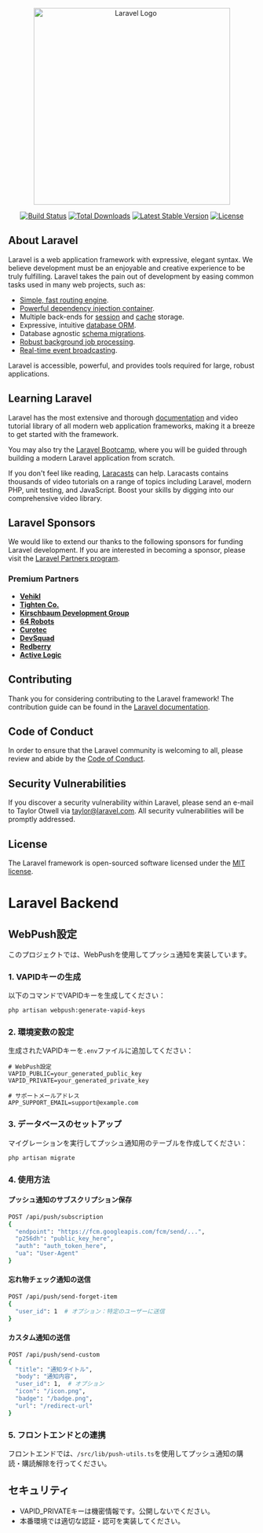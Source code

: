<p align="center"><a href="https://laravel.com" target="_blank"><img src="https://raw.githubusercontent.com/laravel/art/master/logo-lockup/5%20SVG/2%20CMYK/1%20Full%20Color/laravel-logolockup-cmyk-red.svg" width="400" alt="Laravel Logo"></a></p>

<p align="center">
<a href="https://github.com/laravel/framework/actions"><img src="https://github.com/laravel/framework/workflows/tests/badge.svg" alt="Build Status"></a>
<a href="https://packagist.org/packages/laravel/framework"><img src="https://img.shields.io/packagist/dt/laravel/framework" alt="Total Downloads"></a>
<a href="https://packagist.org/packages/laravel/framework"><img src="https://img.shields.io/packagist/v/laravel/framework" alt="Latest Stable Version"></a>
<a href="https://packagist.org/packages/laravel/framework"><img src="https://img.shields.io/packagist/l/laravel/framework" alt="License"></a>
</p>

## About Laravel

Laravel is a web application framework with expressive, elegant syntax. We believe development must be an enjoyable and creative experience to be truly fulfilling. Laravel takes the pain out of development by easing common tasks used in many web projects, such as:

- [Simple, fast routing engine](https://laravel.com/docs/routing).
- [Powerful dependency injection container](https://laravel.com/docs/container).
- Multiple back-ends for [session](https://laravel.com/docs/session) and [cache](https://laravel.com/docs/cache) storage.
- Expressive, intuitive [database ORM](https://laravel.com/docs/eloquent).
- Database agnostic [schema migrations](https://laravel.com/docs/migrations).
- [Robust background job processing](https://laravel.com/docs/queues).
- [Real-time event broadcasting](https://laravel.com/docs/broadcasting).

Laravel is accessible, powerful, and provides tools required for large, robust applications.

## Learning Laravel

Laravel has the most extensive and thorough [documentation](https://laravel.com/docs) and video tutorial library of all modern web application frameworks, making it a breeze to get started with the framework.

You may also try the [Laravel Bootcamp](https://bootcamp.laravel.com), where you will be guided through building a modern Laravel application from scratch.

If you don't feel like reading, [Laracasts](https://laracasts.com) can help. Laracasts contains thousands of video tutorials on a range of topics including Laravel, modern PHP, unit testing, and JavaScript. Boost your skills by digging into our comprehensive video library.

## Laravel Sponsors

We would like to extend our thanks to the following sponsors for funding Laravel development. If you are interested in becoming a sponsor, please visit the [Laravel Partners program](https://partners.laravel.com).

### Premium Partners

- **[Vehikl](https://vehikl.com)**
- **[Tighten Co.](https://tighten.co)**
- **[Kirschbaum Development Group](https://kirschbaumdevelopment.com)**
- **[64 Robots](https://64robots.com)**
- **[Curotec](https://www.curotec.com/services/technologies/laravel)**
- **[DevSquad](https://devsquad.com/hire-laravel-developers)**
- **[Redberry](https://redberry.international/laravel-development)**
- **[Active Logic](https://activelogic.com)**

## Contributing

Thank you for considering contributing to the Laravel framework! The contribution guide can be found in the [Laravel documentation](https://laravel.com/docs/contributions).

## Code of Conduct

In order to ensure that the Laravel community is welcoming to all, please review and abide by the [Code of Conduct](https://laravel.com/docs/contributions#code-of-conduct).

## Security Vulnerabilities

If you discover a security vulnerability within Laravel, please send an e-mail to Taylor Otwell via [taylor@laravel.com](mailto:taylor@laravel.com). All security vulnerabilities will be promptly addressed.

## License

The Laravel framework is open-sourced software licensed under the [MIT license](https://opensource.org/licenses/MIT).

# Laravel Backend

## WebPush設定

このプロジェクトでは、WebPushを使用してプッシュ通知を実装しています。

### 1. VAPIDキーの生成

以下のコマンドでVAPIDキーを生成してください：

```bash
php artisan webpush:generate-vapid-keys
```

### 2. 環境変数の設定

生成されたVAPIDキーを`.env`ファイルに追加してください：

```env
# WebPush設定
VAPID_PUBLIC=your_generated_public_key
VAPID_PRIVATE=your_generated_private_key

# サポートメールアドレス
APP_SUPPORT_EMAIL=support@example.com
```

### 3. データベースのセットアップ

マイグレーションを実行してプッシュ通知用のテーブルを作成してください：

```bash
php artisan migrate
```

### 4. 使用方法

#### プッシュ通知のサブスクリプション保存
```bash
POST /api/push/subscription
{
  "endpoint": "https://fcm.googleapis.com/fcm/send/...",
  "p256dh": "public_key_here",
  "auth": "auth_token_here",
  "ua": "User-Agent"
}
```

#### 忘れ物チェック通知の送信
```bash
POST /api/push/send-forget-item
{
  "user_id": 1  # オプション：特定のユーザーに送信
}
```

#### カスタム通知の送信
```bash
POST /api/push/send-custom
{
  "title": "通知タイトル",
  "body": "通知内容",
  "user_id": 1,  # オプション
  "icon": "/icon.png",
  "badge": "/badge.png",
  "url": "/redirect-url"
}
```

### 5. フロントエンドとの連携

フロントエンドでは、`/src/lib/push-utils.ts`を使用してプッシュ通知の購読・購読解除を行ってください。

## セキュリティ

- VAPID_PRIVATEキーは機密情報です。公開しないでください。
- 本番環境では適切な認証・認可を実装してください。
